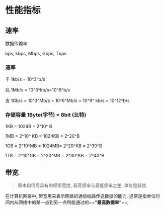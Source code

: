 # 性能指标



## 速率



数据传输率



bps, kbps, Mbps, Gbps, Tbps

### 速率

千 1kb/s = 10^3^b/s

兆 1Mb/s = 10^3^kb/s=10^6^b/s

吉 1Gb/s = 10^3^Mb/s = 10^6^Mb/s = 10^9^ kb/s = 10^12^b/s



### 存储容量 1Byte(字节) = 8bit (比特)

1KB = 1024B = 2^10^ B

1MB = 2^10^ KB = 1024KB = 2^20^B

1GB = 2^10^MB = 1024MB= 2^20^KB = 2^30^B

1TB = 2^10^GB = 2^20^MB = 2^30^KB = 2^40^B

 

## 带宽

> 原本指信号具有的频带宽度, 最高频率与最低频率之差, 单位是赫兹

在计算机网络中, 带宽用来表示网络的通信线路传送数据的能力, 通常是指单位时间内从网络中的某一点到另一点所能通过的==**“最高数据率”**==,  